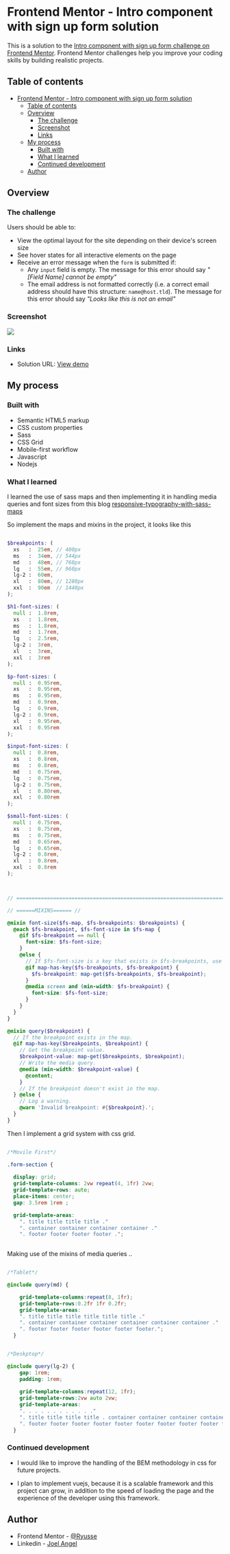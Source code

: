 # Frontend Mentor - Intro component with sign up form solution

This is a solution to the [Intro component with sign up form challenge on Frontend Mentor](https://www.frontendmentor.io/challenges/intro-component-with-signup-form-5cf91bd49edda32581d28fd1). Frontend Mentor challenges help you improve your coding skills by building realistic projects. 

## Table of contents

- [Frontend Mentor - Intro component with sign up form solution](#frontend-mentor---intro-component-with-sign-up-form-solution)
  - [Table of contents](#table-of-contents)
  - [Overview](#overview)
    - [The challenge](#the-challenge)
    - [Screenshot](#screenshot)
    - [Links](#links)
  - [My process](#my-process)
    - [Built with](#built-with)
    - [What I learned](#what-i-learned)
    - [Continued development](#continued-development)
  - [Author](#author)

## Overview

### The challenge

Users should be able to:

- View the optimal layout for the site depending on their device's screen size
- See hover states for all interactive elements on the page
- Receive an error message when the `form` is submitted if:
  - Any `input` field is empty. The message for this error should say *"[Field Name] cannot be empty"*
  - The email address is not formatted correctly (i.e. a correct email address should have this structure: `name@host.tld`). The message for this error should say *"Looks like this is not an email"*

### Screenshot

![](./screenshot/screenshot-deskptop.jpg)

### Links

- Solution URL: [View demo](https://intro-component-with-singup-form-master.netlify.app/)

## My process

### Built with

- Semantic HTML5 markup
- CSS custom properties
- Sass
- CSS Grid
- Mobile-first workflow
- Javascript
- Nodejs


### What I learned

 I learned the use of sass maps and then implementing it in handling media queries and font sizes from this blog [responsive-typography-with-sass-maps](https://www.smashingmagazine.com/2015/06/responsive-typography-with-sass-maps/#top)


So implement the maps and mixins in the project, it looks like this

```scss

$breakpoints: (
  xs   :  25em, // 400px
  ms   :  34em, // 544px
  md   :  48em, // 768px
  lg   :  55em, // 960px
  lg-2 :  60em,
  xl   :  80em, // 1280px
  xxl  :  90em  // 1440px
);

$h1-font-sizes: (
  null :  1.8rem,
  xs   :  1.8rem,
  ms   :  1.8rem,
  md   :  1.7rem,
  lg   :  2.5rem,
  lg-2 :  3rem,
  xl   :  3rem,
  xxl  :  3rem
);

$p-font-sizes: (
  null :  0.95rem,
  xs   :  0.95rem,
  ms   :  0.95rem,
  md   :  0.9rem,
  lg   :  0.9rem,
  lg-2 :  0.9rem,
  xl   :  0.95rem,
  xxl  :  0.95rem
);

$input-font-sizes: (
  null :  0.8rem,
  xs   :  0.8rem,
  ms   :  0.8rem,
  md   :  0.75rem,
  lg   :  0.75rem,
  lg-2 :  0.75rem,
  xl   :  0.80rem,
  xxl  :  0.80rem
);

$small-font-sizes: (
  null :  0.75rem,
  xs   :  0.75rem,
  ms   :  0.75rem,
  md   :  0.65rem,
  lg   :  0.65rem,
  lg-2 :  0.8rem,
  xl   :  0.8rem,
  xxl  :  0.8rem
);



// ==============================================================================================================

// ======MIXINS====== //

@mixin font-size($fs-map, $fs-breakpoints: $breakpoints) {
  @each $fs-breakpoint, $fs-font-size in $fs-map {
    @if $fs-breakpoint == null {
      font-size: $fs-font-size;
    }
    @else {
      // If $fs-font-size is a key that exists in $fs-breakpoints, use the value
      @if map-has-key($fs-breakpoints, $fs-breakpoint) {
        $fs-breakpoint: map-get($fs-breakpoints, $fs-breakpoint);
      }
      @media screen and (min-width: $fs-breakpoint) {
        font-size: $fs-font-size;
      }
    }
  }
}

@mixin query($breakpoint) {
  // If the breakpoint exists in the map.
  @if map-has-key($breakpoints, $breakpoint) {
    // Get the breakpoint value.
    $breakpoint-value: map-get($breakpoints, $breakpoint);
    // Write the media query.
    @media (min-width: $breakpoint-value) {
      @content;
    }
    // If the breakpoint doesn't exist in the map.
  } @else {
    // Log a warning.
    @warn 'Invalid breakpoint: #{$breakpoint}.';
  }
}


```



  Then I implement a grid system with css grid.

```scss

/*Movile First*/

.form-section {
  
  display: grid;
  grid-template-columns: 2vw repeat(4, 1fr) 2vw;
  grid-template-rows: auto;
  place-items: center;
  gap: 3.5rem 1rem ;

  grid-template-areas:
    ". title title title title ."
    ". container container container container ."
    ". footer footer footer footer .";
  
```

Making use of the mixins of media queries ..

```scss

/*Tablet*/

@include query(md) {

    grid-template-columns:repeat(8, 1fr);
    grid-template-rows:0.2fr 1fr 0.2fr;
    grid-template-areas:
    ". title title title title title title ."
    ". container container container container container container ."
    ". footer footer footer footer footer footer.";
  }

```

```scss

/*Deskptop*/

@include query(lg-2) {
    gap: 1rem;
    padding: 1rem;
    
    grid-template-columns:repeat(12, 1fr);
    grid-template-rows:2vw auto 2vw;
    grid-template-areas:
    ". . . . . . . . . . . ."
    ". title title title title . container container container container  container ."
    ". footer footer footer footer footer footer footer footer footer footer .";
  }

```




### Continued development

- I would like to improve the handling of the BEM methodology in css for future projects.

- I plan to implement vuejs, because it is a scalable framework and this project can grow, in addition to the speed of loading the page and the experience of the developer using this framework.



## Author

- Frontend Mentor - [@Ryusse](https://www.frontendmentor.io/profile/Ryusse)
- Linkedin - [Joel Angel](https://www.linkedin.com/in/joel-angel-oca%C3%B1o-ore-9a52b5202/)
